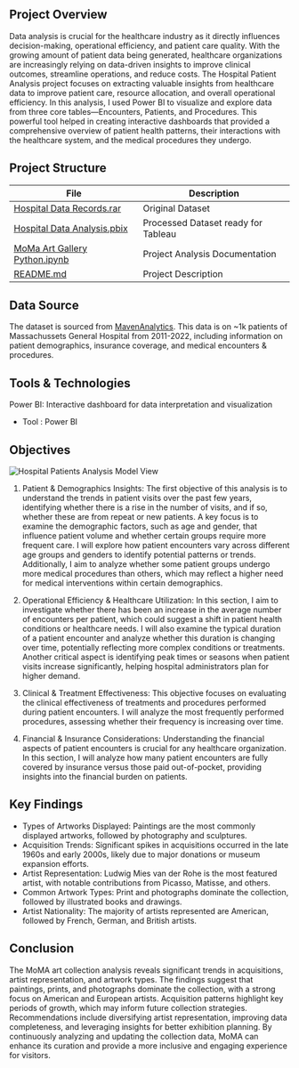 ## Project Overview
Data analysis is crucial for the healthcare industry as it directly influences decision-making, operational efficiency, and patient care quality. With the growing amount of patient data being generated, healthcare organizations are increasingly relying on data-driven insights to improve clinical outcomes, streamline operations, and reduce costs.
The Hospital Patient Analysis project focuses on extracting valuable insights from healthcare data to improve patient care, resource allocation, and overall operational efficiency. In this analysis, I used Power BI to visualize and explore data from three core tables—Encounters, Patients, and Procedures. This powerful tool helped in creating interactive dashboards that provided a comprehensive overview of patient health patterns, their interactions with the healthcare system, and the medical procedures they undergo.


## Project Structure

| File                       | Description                                      |
|----------------------------|--------------------------------------------------|
| [Hospital Data Records.rar](https://github.com/ParikshitaJain/PortfolioProjects/blob/main/4.%20Hospital%20Patient%20Analysis/Hospital%2BPatient%2BRecords.rar)                   | Original Dataset               |
| [Hospital Data Analysis.pbix](https://github.com/ParikshitaJain/PortfolioProjects/blob/main/4.%20Hospital%20Patient%20Analysis/Hospital%20Patients%20Analysis.pbix)     | Processed Dataset ready for Tableau    |
| [MoMa Art Gallery Python.ipynb](https://github.com/ParikshitaJain/PortfolioProjects/blob/b4db667dac446cd55d5558311e21e911e5c3264f/MoMA%20Art%20Collection%20Analysis/MoMA%20Art%20Gallery%20Python.ipynb)  |             Project Analysis Documentation                      |
| [README.md](https://github.com/ParikshitaJain/PortfolioProjects/blob/9a00de63e4b17054d0dd2e785bfc86fc0f4bdf64/4.%20Hospital%20Patient%20Analysis/README.md)                | Project Description         |

## Data Source
The dataset is sourced from [MavenAnalytics](https://mavenanalytics.io/data-playground?order=date_added%2Cdesc&page=1&pageSize=5). This data is on ~1k patients of Massachussets General Hospital from 2011-2022, including information on patient demographics, insurance coverage, and medical encounters & procedures.

## Tools & Technologies
Power BI: Interactive dashboard for data interpretation and visualization
  - Tool : Power BI

## Objectives

![Hospital Patients Analysis Model View](https://github.com/user-attachments/assets/2dec255f-d844-4b51-93d1-b9e0e599f8bf)


1. Patient & Demographics Insights:
The first objective of this analysis is to understand the trends in patient visits over the past few years, identifying whether there is a rise in the number of visits, and if so, whether these are from repeat or new patients. A key focus is to examine the demographic factors, such as age and gender, that influence patient volume and whether certain groups require more frequent care. I will explore how patient encounters vary across different age groups and genders to identify potential patterns or trends. Additionally, I aim to analyze whether some patient groups undergo more medical procedures than others, which may reflect a higher need for medical interventions within certain demographics.

2. Operational Efficiency & Healthcare Utilization:
In this section, I aim to investigate whether there has been an increase in the average number of encounters per patient, which could suggest a shift in patient health conditions or healthcare needs. I will also examine the typical duration of a patient encounter and analyze whether this duration is changing over time, potentially reflecting more complex conditions or treatments. Another critical aspect is identifying peak times or seasons when patient visits increase significantly, helping hospital administrators plan for higher demand.

3. Clinical & Treatment Effectiveness:
This objective focuses on evaluating the clinical effectiveness of treatments and procedures performed during patient encounters. I will analyze the most frequently performed procedures, assessing whether their frequency is increasing over time.

4. Financial & Insurance Considerations:
Understanding the financial aspects of patient encounters is crucial for any healthcare organization. In this section, I will analyze how many patient encounters are fully covered by insurance versus those paid out-of-pocket, providing insights into the financial burden on patients.

## Key Findings

- Types of Artworks Displayed: Paintings are the most commonly displayed artworks, followed by photography and sculptures.
- Acquisition Trends: Significant spikes in acquisitions occurred in the late 1960s and early 2000s, likely due to major donations or museum expansion efforts.
- Artist Representation: Ludwig Mies van der Rohe is the most featured artist, with notable contributions from Picasso, Matisse, and others.
- Common Artwork Types: Print and photographs dominate the collection, followed by illustrated books and drawings.
- Artist Nationality: The majority of artists represented are American, followed by French, German, and British artists.

## Conclusion

The MoMA art collection analysis reveals significant trends in acquisitions, artist representation, and artwork types. The findings suggest that paintings, prints, and photographs dominate the collection, with a strong focus on American and European artists. Acquisition patterns highlight key periods of growth, which may inform future collection strategies. Recommendations include diversifying artist representation, improving data completeness, and leveraging insights for better exhibition planning. By continuously analyzing and updating the collection data, MoMA can enhance its curation and provide a more inclusive and engaging experience for visitors.


